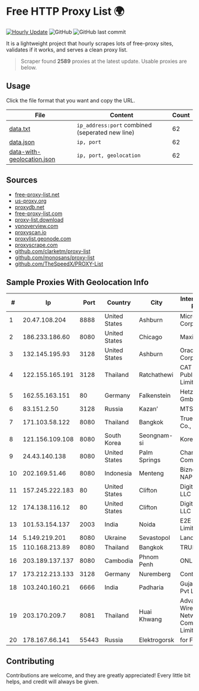 
# Free HTTP Proxy List 🌍

[![Hourly Update](https://github.com/mertguvencli/http-proxy-list/actions/workflows/main.yml/badge.svg?branch=main)](https://github.com/mertguvencli/http-proxy-list/actions/workflows/main.yml)
![GitHub](https://img.shields.io/github/license/mertguvencli/http-proxy-list)
![GitHub last commit](https://img.shields.io/github/last-commit/mertguvencli/http-proxy-list)

It is a lightweight project that hourly scrapes lots of free-proxy sites, validates if it works, and serves a clean proxy list.


> Scraper found **2589** proxies at the latest update. Usable proxies are below.

## Usage

Click the file format that you want and copy the URL.


|File|Content|Count|
|----|-------|-----|
|[data.txt](https://raw.githubusercontent.com/mertguvencli/http-proxy-list/main/proxy-list/data.txt)|`ip_address:port` combined (seperated new line)|62|
|[data.json](https://raw.githubusercontent.com/mertguvencli/http-proxy-list/main/proxy-list/data.json)|`ip, port`|62|
|[data-with-geolocation.json](https://raw.githubusercontent.com/mertguvencli/http-proxy-list/main/proxy-list/data-with-geolocation.json)|`ip, port, geolocation`|62|

## Sources

* [free-proxy-list.net](https://free-proxy-list.net)
* [us-proxy.org](https://www.us-proxy.org)
* [proxydb.net](http://proxydb.net)
* [free-proxy-list.com](https://free-proxy-list.com/?page=&port=&type%5B%5D=http&type%5B%5D=https&up_time=0&search=Search)
* [proxy-list.download](https://www.proxy-list.download/HTTP)
* [vpnoverview.com](https://vpnoverview.com/privacy/anonymous-browsing/free-proxy-servers)
* [proxyscan.io](https://www.proxyscan.io)
* [proxylist.geonode.com](https://proxylist.geonode.com/api/proxy-list?limit=300&page=1&sort_by=lastChecked&sort_type=desc&protocols=http,https)
* [proxyscrape.com](https://api.proxyscrape.com/v2/?request=displayproxies&protocol=http&timeout=10000&country=all&ssl=all&anonymity=all)
* [github.com/clarketm/proxy-list](https://raw.githubusercontent.com/clarketm/proxy-list/master/proxy-list-raw.txt)
* [github.com/monosans/proxy-list](https://raw.githubusercontent.com/monosans/proxy-list/main/proxies/http.txt)
* [github.com/TheSpeedX/PROXY-List](https://raw.githubusercontent.com/TheSpeedX/PROXY-List/master/http.txt)


## Sample Proxies With Geolocation Info

|#|Ip|Port|Country|City|Internet Service Provider|
|-|--|----|-------|----|-------------------------|
|1|20.47.108.204|8888|United States|Ashburn|Microsoft Corporation|
|2|186.233.186.60|8080|United States|Chicago|Maxihost LTDA|
|3|132.145.195.93|3128|United States|Ashburn|Oracle Corporation|
|4|122.155.165.191|3128|Thailand|Ratchathewi|CAT Telecom Public Company Limited|
|5|162.55.163.151|80|Germany|Falkenstein|Hetzner Online GmbH|
|6|83.151.2.50|3128|Russia|Kazan’|MTS PJSC|
|7|171.103.58.122|8080|Thailand|Bangkok|True Internet Co., Ltd.|
|8|121.156.109.108|8080|South Korea|Seongnam-si|Korea Telecom|
|9|24.43.140.138|8080|United States|Palm Springs|Charter Communications|
|10|202.169.51.46|8080|Indonesia|Menteng|Biznet - PSN-NAP|
|11|157.245.222.183|80|United States|Clifton|DigitalOcean, LLC|
|12|174.138.116.12|80|United States|Clifton|DigitalOcean, LLC|
|13|101.53.154.137|2003|India|Noida|E2E Networks Limited|
|14|5.149.219.201|8080|Ukraine|Sevastopol|Lancom Ltd.|
|15|110.168.213.89|8080|Thailand|Bangkok|TRUENET|
|16|203.189.137.137|8080|Cambodia|Phnom Penh|ONLINE|
|17|173.212.213.133|3128|Germany|Nuremberg|Contabo GmbH|
|18|103.240.160.21|6666|India|Padharia|Gujarat Telelink Pvt Ltd|
|19|203.170.209.7|8081|Thailand|Huai Khwang|Advanced Wireless Network Company Limited|
|20|178.167.66.141|55443|Russia|Elektrogorsk|for Flex Ltd|



## Contributing

Contributions are welcome, and they are greatly appreciated! Every
little bit helps, and credit will always be given.

